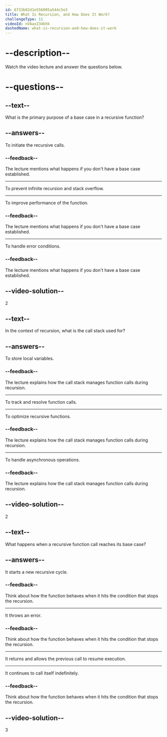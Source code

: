 ```yaml
---
id: 6733b02d1e556005a544c5e3
title: What Is Recursion, and How Does It Work?
challengeType: 11
videoId: nVAaxZ34khk
dashedName: what-is-recursion-and-how-does-it-work
---
```


# --description--

Watch the video lecture and answer the questions below.

# --questions--

## --text--

What is the primary purpose of a base case in a recursive function?

## --answers--

To initiate the recursive calls.

### --feedback--

The lecture mentions what happens if you don't have a base case established.

---

To prevent infinite recursion and stack overflow.

---

To improve performance of the function.

### --feedback--

The lecture mentions what happens if you don't have a base case established.

---

To handle error conditions.

### --feedback--

The lecture mentions what happens if you don't have a base case established.

## --video-solution--

2

## --text--

In the context of recursion, what is the call stack used for?

## --answers--

To store local variables.

### --feedback--

The lecture explains how the call stack manages function calls during recursion.

---

To track and resolve function calls.

---

To optimize recursive functions.

### --feedback--

The lecture explains how the call stack manages function calls during recursion.

---

To handle asynchronous operations.

### --feedback--

The lecture explains how the call stack manages function calls during recursion.

## --video-solution--

2

## --text--

What happens when a recursive function call reaches its base case?

## --answers--

It starts a new recursive cycle.

### --feedback--

Think about how the function behaves when it hits the condition that stops the recursion.

---

It throws an error.

### --feedback--

Think about how the function behaves when it hits the condition that stops the recursion.

---

It returns and allows the previous call to resume execution.

---

It continues to call itself indefinitely.

### --feedback--

Think about how the function behaves when it hits the condition that stops the recursion.

## --video-solution--

3

